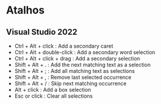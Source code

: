 # Atalhos

## Visual Studio  2022

* Ctrl + Alt + click : Add a secondary caret
* Ctrl + Alt + double-click : Add a secondary word selection
* Ctrl + Alt + click + drag : Add a secondary selection
* Shift + Alt + . : Add the next matching text as a selection
* Shift + Alt + ; : Add all matching text as selections
* Shift + Alt + , : Remove last selected occurrence
* Shift + Alt + / : Skip next matching occurrence
* Alt + click : Add a box selection
* Esc or click : Clear all selections
